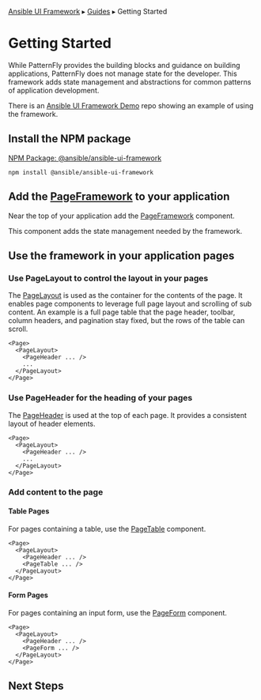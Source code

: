 [Ansible UI Framework](Framework.md) ▸ [Guides](Guides.md) ▸ Getting Started

# Getting Started

While PatternFly provides the building blocks and guidance on building applications, PatternFly does not manage state for the developer. This framework adds state management and abstractions for common patterns of application development.

There is an [Ansible UI Framework Demo](https://github.com/jamestalton/ansible-ui-framework-demo) repo showing an example of using the framework.

## Install the NPM package

[NPM Package: @ansible/ansible-ui-framework](https://www.npmjs.com/package/@ansible/ansible-ui-framework)

```
npm install @ansible/ansible-ui-framework
```

## Add the [PageFramework](PageFramework.md) to your application

Near the top of your application add the [PageFramework](https://github.com/ansible/ansible-ui/blob/main/framework/docs/PageFramework.md) component.

This component adds the state management needed by the framework.

## Use the framework in your application pages

### Use PageLayout to control the layout in your pages

The [PageLayout](https://github.com/ansible/ansible-ui/blob/main/framework/docs/PageLayout.md) is used as the container for the contents of the page. It enables page components to leverage full page layout and scrolling of sub content. An example is a full page table that the page header, toolbar, column headers, and pagination stay fixed, but the rows of the table can scroll.

```tsx
<Page>
  <PageLayout>
    <PageHeader ... />
    ...
  </PageLayout>
</Page>
```

### Use PageHeader for the heading of your pages

The [PageHeader](https://github.com/ansible/ansible-ui/blob/main/framework/docs/PageHeader.md) is used at the top of each page. It provides a consistent layout of header elements.

```tsx
<Page>
  <PageLayout>
    <PageHeader ... />
    ...
  </PageLayout>
</Page>
```

### Add content to the page

#### Table Pages

For pages containing a table, use the [PageTable](https://github.com/ansible/ansible-ui/blob/main/framework/docs/PageTable.md) component.

```tsx
<Page>
  <PageLayout>
    <PageHeader ... />
    <PageTable ... />
  </PageLayout>
</Page>
```

#### Form Pages

For pages containing an input form, use the [PageForm](https://github.com/ansible/ansible-ui/blob/main/framework/docs/PageForm.md) component.

```tsx
<Page>
  <PageLayout>
    <PageHeader ... />
    <PageForm ... />
  </PageLayout>
</Page>
```

## Next Steps
